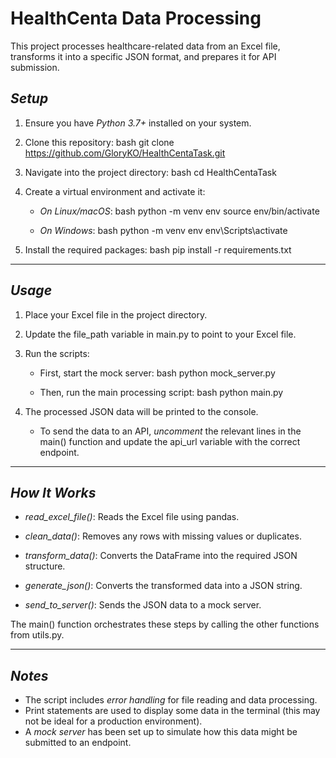 # HealthCenta Data Processing

This project processes healthcare-related data from an Excel file, transforms it into a specific JSON format, and prepares it for API submission.

## *Setup*

1. Ensure you have *Python 3.7+* installed on your system.

2. Clone this repository:
   bash
   git clone https://github.com/GloryKO/HealthCentaTask.git
   

3. Navigate into the project directory:
   bash
   cd HealthCentaTask
   

4. Create a virtual environment and activate it:

   - *On Linux/macOS*:
     bash
     python -m venv env
     source env/bin/activate
     

   - *On Windows*:
     bash
     python -m venv env
     env\Scripts\activate
     

5. Install the required packages:
   bash
   pip install -r requirements.txt
   

---

## *Usage*

1. Place your Excel file in the project directory.

2. Update the file_path variable in main.py to point to your Excel file.

3. Run the scripts:
   - First, start the mock server:
     bash
     python mock_server.py
     
   - Then, run the main processing script:
     bash
     python main.py
     

4. The processed JSON data will be printed to the console.  
   - To send the data to an API, *uncomment* the relevant lines in the main() function and update the api_url variable with the correct endpoint.

---

## *How It Works*

- *read_excel_file()*: Reads the Excel file using pandas.
  
- *clean_data()*: Removes any rows with missing values or duplicates.

- *transform_data()*: Converts the DataFrame into the required JSON structure.

- *generate_json()*: Converts the transformed data into a JSON string.

- *send_to_server()*: Sends the JSON data to a mock server.

The main() function orchestrates these steps by calling the other functions from utils.py.

---

## *Notes*

- The script includes *error handling* for file reading and data processing.
- Print statements are used to display some data in the terminal (this may not be ideal for a production environment).
- A *mock server* has been set up to simulate how this data might be submitted to an endpoint.